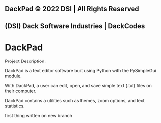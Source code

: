 ## DackPad © 2022 DSI | All Rights Reserved

## (DSI) Dack Software Industries | **DackCodes**

# DackPad

Project Description:

DackPad is a text editor software built using Python with the PySimpleGui module.

With DackPad, a user can edit, open, and save simple text (.txt) files on their computer.

DackPad contains a utilities such as themes, zoom options, and text statistics.

first thing written on new branch